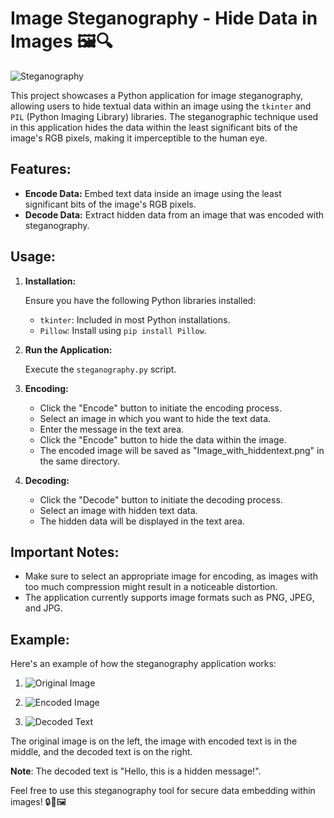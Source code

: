 # Image Steganography - Hide Data in Images 🖼️🔍

![Steganography](https://img.shields.io/badge/Steganography-Python-brightgreen)

This project showcases a Python application for image steganography, allowing users to hide textual data within an image using the `tkinter` and `PIL` (Python Imaging Library) libraries. The steganographic technique used in this application hides the data within the least significant bits of the image's RGB pixels, making it imperceptible to the human eye.

## Features:

- **Encode Data:** Embed text data inside an image using the least significant bits of the image's RGB pixels.
- **Decode Data:** Extract hidden data from an image that was encoded with steganography.

## Usage:

1. **Installation:**

   Ensure you have the following Python libraries installed:

   - `tkinter`: Included in most Python installations.
   - `Pillow`: Install using `pip install Pillow`.

2. **Run the Application:**

   Execute the `steganography.py` script.

3. **Encoding:**

   - Click the "Encode" button to initiate the encoding process.
   - Select an image in which you want to hide the text data.
   - Enter the message in the text area.
   - Click the "Encode" button to hide the data within the image.
   - The encoded image will be saved as "Image_with_hiddentext.png" in the same directory.

4. **Decoding:**

   - Click the "Decode" button to initiate the decoding process.
   - Select an image with hidden text data.
   - The hidden data will be displayed in the text area.

## Important Notes:

- Make sure to select an appropriate image for encoding, as images with too much compression might result in a noticeable distortion.
- The application currently supports image formats such as PNG, JPEG, and JPG.

## Example:

Here's an example of how the steganography application works:

1. ![Original Image](example/original_image.jpg)

2. ![Encoded Image](example/encoded_image.jpg)

3. ![Decoded Text](example/decoded_text.png)

The original image is on the left, the image with encoded text is in the middle, and the decoded text is on the right.

**Note**: The decoded text is "Hello, this is a hidden message!".

Feel free to use this steganography tool for secure data embedding within images! 🔒📜🖼️
